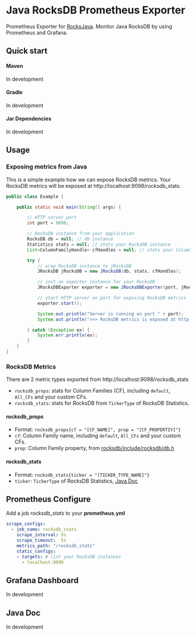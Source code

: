 # Java RocksDB Prometheus Exporter

Prometheus Exporter for [RocksJava](https://github.com/facebook/rocksdb/wiki/RocksJava-Basics). Monitor Java RocksDB by using Prometheus and Grafana.

## Quick start

#### Maven

In development

#### Gradle

In development

#### Jar Dependencies

In development

## Usage

### Exposing metrics from Java

This is a simple example how we can expose RocksDB metrics. Your RocksDB metrics will be exposed at http://localhost:9098/rocksdb_stats.

```java
public class Example {

    public static void main(String[] args) {

        // HTTP server port
        int port = 9098;

        // RocksDB instance from your application
        RocksDB db = null; // db instance
        Statistics stats = null; // stats your RocksDB instance
        List<ColumnFamilyHandle> cfHandles = null; // stats your Column Families

        try {
            // wrap RocksDB instance to jRocksDB
            JRocksDB jRocksDB = new JRocksDB(db, stats, cfHandles);

            // init an exporter instance for your RocksDB
            JRocksDBExporter exporter = new JRocksDBExporter(port, jRocksDB);

            // start HTTP server on port for exposing RocksDB metrics
            exporter.start();

            System.out.println("Server is running on port " + port);
            System.out.println(">>> RocksDB metrics is exposed at http://localhost:" + port + "/rocksdb_stats");

        } catch (Exception ex) {
            System.err.println(ex);
        }
    }
}
```

### RocksDB Metrics

There are 2 metric types exported from http://localhost:9098/rocksdb_stats

+ `rocksdb_props`: stats for Column Families (CF), including `default`, `All_CFs` and your custom CFs.
+ `rocksdb_stats`: stats for RocksDB from `TickerType` of RocksDB Statistics.

#### rocksdb_props

+ Format: `rocksdb_props{cf = "[CF_NAME]", prop = "[CF_PROPERTIY]"}`
+ `cf`: Column Family name, including `default`, `All_CFs` and your custom CFs.
+ `prop`: Column Family property, from [rocksdb/include/rocksdb/db.h](https://github.com/facebook/rocksdb/blob/v6.15.5/include/rocksdb/db.h#L950-L985)

#### rocksdb_stats

+ Format: `rocksdb_stats{ticker = "[TICKER_TYPE_NAME]"}`
+ `ticker`: `TickerType` of RocksDB Statistics, [Java Doc](https://javadoc.io/static/org.rocksdb/rocksdbjni/6.4.6/org/rocksdb/TickerType.html)


## Prometheus Configure

Add a job *rocksdb_stats* to your **prometheus.yml**

```yaml
scrape_configs:
  - job_name: rocksdb_stats
    scrape_interval: 5s
    scrape_timeout:  5s
    metrics_path: "/rocksdb_stats"
    static_configs:
    - targets: # list your RocksDB instances
      - localhost:9098
```


## Grafana Dashboard

In development

## Java Doc

In development


